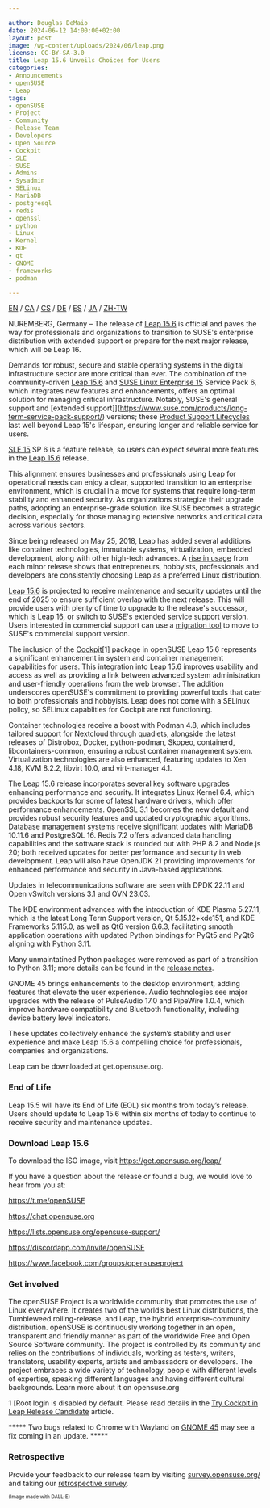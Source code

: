 ```yaml
---

author: Douglas DeMaio
date: 2024-06-12 14:00:00+02:00
layout: post
image: /wp-content/uploads/2024/06/leap.png
license: CC-BY-SA-3.0
title: Leap 15.6 Unveils Choices for Users
categories:
- Announcements
- openSUSE
- Leap
tags:
- openSUSE
- Project
- Community
- Release Team
- Developers
- Open Source
- Cockpit
- SLE
- SUSE
- Admins
- Sysadmin
- SELinux
- MariaDB
- postgresql
- redis
- openssl
- python
- Linux
- Kernel
- KDE
- qt
- GNOME
- frameworks
- podman

---
```


[EN](https://en.opensuse.org/Release_announcement_15.6) / [CA](https://en.opensuse.org/Anunci_de_la_versi%C3%B3_15.6) / [CS](https://cs.opensuse.org/Ozn%C3%A1men%C3%AD_nov%C3%A9ho_vyd%C3%A1n%C3%AD_15.6) / [DE](https://de.opensuse.org/Release_announcement_15.6) / [ES](https://es.opensuse.org/Anuncio_publicaci%C3%B3n_15.6) / [JA](https://ja.opensuse.org/%E3%83%AA%E3%83%AA%E3%83%BC%E3%82%B9%E3%82%A2%E3%83%8A%E3%82%A6%E3%83%B3%E3%82%B9_15.6) / [ZH-TW](https://zh-tw.opensuse.org/Release_announcement_15.6)

NUREMBERG, Germany – The release of [Leap 15.6](https://get.opensuse.org/leap/15.6/) is official and paves the way for professionals and organizations to transition to SUSE's enterprise distribution with extended support or prepare for the next major release, which will be Leap 16.

Demands for robust, secure and stable operating systems in the digital infrastructure sector are more critical than ever. The combination of the community-driven [Leap 15.6](https://get.opensuse.org/leap/15.6/) and [SUSE Linux Enterprise 15](https://www.suse.com/products/server/) Service Pack 6, which integrates new features and enhancements, offers an optimal solution for managing critical infrastructure. Notably, SUSE's general support and [extended support]](https://www.suse.com/products/long-term-service-pack-support/) versions; these [Product Support Lifecycles](https://www.suse.com/lifecycle/) last well beyond Leap 15's lifespan, ensuring longer and reliable service for users.

[SLE 15](https://www.suse.com/products/server/) SP 6 is a feature release, so users can expect several more features in the [Leap 15.6](https://get.opensuse.org/leap/15.6/) release.

This alignment ensures businesses and professionals using Leap for operational needs can enjoy a clear, supported transition to an enterprise environment, which is crucial in a move for systems that require long-term stability and enhanced security. As organizations strategize their upgrade paths, adopting an enterprise-grade solution like SUSE becomes a strategic decision, especially for those managing extensive networks and critical data across various sectors.

Since being released on May 25, 2018, Leap has added several additions like container technologies, immutable systems, virtualization, embedded development, along with other high-tech advances. A [rise in usage](https://metrics.opensuse.org/) from each minor release shows that entrepreneurs, hobbyists, professionals and developers are consistently choosing Leap as a preferred Linux distribution.

[Leap 15.6](https://get.opensuse.org/leap/15.6/) is projected to receive maintenance and security updates until the end of 2025 to ensure sufficient overlap with the next release. This will provide users with plenty of time to upgrade to the release's successor, which is Leap 16, or switch to SUSE's extended service support version. Users interested in commercial support can use a [migration tool](https://en.opensuse.org/SDB:How_to_migrate_to_SLE) to move to SUSE's commercial support version.

The inclusion of the [Cockpit](https://cockpit-project.org/)[1] package in openSUSE Leap 15.6 represents a significant enhancement in system and container management capabilities for users. This integration into Leap 15.6 improves usability and access as well as providing a link between advanced system administration and user-friendly operations from the web browser. The addition underscores openSUSE's commitment to providing powerful tools that cater to both professionals and hobbyists. Leap does not come with a SELinux policy, so SELinux capablities for Cockpit are not functioning.

Container technologies receive a boost with Podman 4.8, which includes tailored support for Nextcloud through quadlets, alongside the latest releases of Distrobox, Docker, python-podman, Skopeo, containerd, libcontainers-common, ensuring a robust container management system. Virtualization technologies are also enhanced, featuring updates to Xen 4.18, KVM 8.2.2, libvirt 10.0, and virt-manager 4.1.

The Leap 15.6 release incorporates several key software upgrades enhancing performance and security. It integrates Linux Kernel 6.4, which provides backports for some of latest hardware drivers, which offer performance enhancements. OpenSSL 3.1 becomes the new default and provides robust security features and updated cryptographic algorithms. Database management systems receive significant updates with MariaDB 10.11.6 and PostgreSQL 16. Redis 7.2 offers advanced data handling capabilities and the software stack is rounded out with PHP 8.2 and Node.js 20; both received updates for better performance and security in web development. Leap will also have OpenJDK 21 providing improvements for enhanced performance and security in Java-based applications.

Updates in telecommunications software are seen with DPDK 22.11 and Open vSwitch versions 3.1 and OVN 23.03.

The KDE environment advances with the introduction of KDE Plasma 5.27.11, which is the latest Long Term Support version, Qt 5.15.12+kde151, and KDE Frameworks 5.115.0, as well as Qt6 version 6.6.3, facilitating smooth application operations with updated Python bindings for PyQt5 and PyQt6 aligning with Python 3.11.

Many unmaintatined Python packages were removed as part of a transition to Python 3.11; more details can be found in the [release notes](https://doc.opensuse.org/release-notes/x86_64/openSUSE/Leap/15.6/index.html).

GNOME 45 brings enhancements to the desktop environment, adding features that elevate the user experience. Audio technologies see major upgrades with the release of PulseAudio 17.0 and PipeWire 1.0.4, which improve hardware compatibility and Bluetooth functionality, including device battery level indicators.

These updates collectively enhance the system’s stability and user experience and make Leap 15.6 a compelling choice for professionals, companies and organizations.

Leap can be downloaded at get.opensuse.org.

### End of Life
Leap 15.5 will have its End of Life (EOL) six months from today’s release. Users should update to Leap 15.6 within six months of today to continue to receive security and maintenance updates.

### Download Leap 15.6
To download the ISO image, visit <https://get.opensuse.org/leap/>

If you have a question about the release or found a bug, we would love to hear from you at:

<https://t.me/openSUSE>

<https://chat.opensuse.org>

<https://lists.opensuse.org/opensuse-support/>

<https://discordapp.com/invite/openSUSE>

<https://www.facebook.com/groups/opensuseproject>

### Get involved
The openSUSE Project is a worldwide community that promotes the use of Linux everywhere. It creates two of the world’s best Linux distributions, the Tumbleweed rolling-release, and Leap, the hybrid enterprise-community distribution. openSUSE is continuously working together in an open, transparent and friendly manner as part of the worldwide Free and Open Source Software community. The project is controlled by its community and relies on the contributions of individuals, working as testers, writers, translators, usability experts, artists and ambassadors or developers. The project embraces a wide variety of technology, people with different levels of expertise, speaking different languages and having different cultural backgrounds. Learn more about it on opensuse.org

1 [Root login is disabled by default. Please read details in the [Try Cockpit in Leap Release Candidate](https://news.opensuse.org/2024/04/29/try-cockpit-in-leap-rc/) article.

***** Two bugs related to Chrome with Wayland on [GNOME 45](https://en.opensuse.org/openSUSE:Known_bugs_15.6#GNOME) may see a fix coming in an update. ***** 

### Retrospective
Provide your feedback to our release team by visiting [survey.opensuse.org/](https://survey.opensuse.org/) and taking our [retrospective survey](https://survey.opensuse.org/).



<sub><sup>(Image made with DALL-E)</sup></sub>

<meta name="openSUSE, Open Source, Leap, launch, social media, SUSE, extended support, Enterprise, usage, Cockpit, migration, mariadb, postgresql, redis, openssl, python, Linux, Kernel, qt, kde, gnome, frameworks, podman, selinux" content="HTML,CSS,XML,JavaScript">
